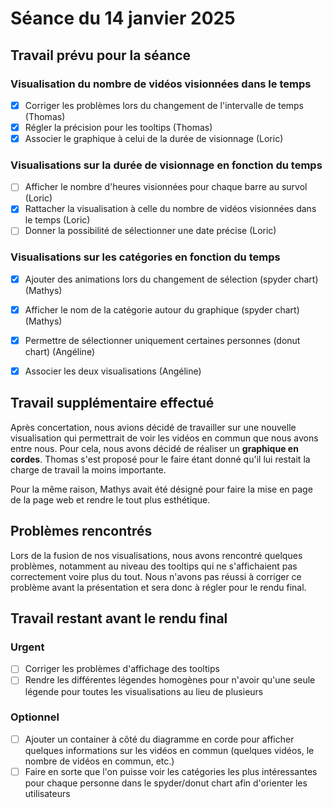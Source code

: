 # Séance du 14 janvier 2025

## Travail prévu pour la séance
### Visualisation du nombre de vidéos visionnées dans le temps

- [X] Corriger les problèmes lors du changement de l'intervalle de temps (Thomas)
- [X] Régler la précision pour les tooltips (Thomas)
- [X] Associer le graphique à celui de la durée de visionnage (Loric)

### Visualisations sur la durée de visionnage en fonction du temps

- [ ] Afficher le nombre d'heures visionnées pour chaque barre au survol (Loric)
- [X] Rattacher la visualisation à celle du nombre de vidéos visionnées dans le temps (Loric)
- [ ] Donner la possibilité de sélectionner une date précise (Loric)

### Visualisations sur les catégories en fonction du temps
- [X] Ajouter des animations lors du changement de sélection (spyder chart) (Mathys)
- [X] Afficher le nom de la catégorie autour du graphique (spyder chart) (Mathys)
- [X] Permettre de sélectionner uniquement certaines personnes (donut chart) (Angéline)
- [X] Associer les deux visualisations (Angéline)


## Travail supplémentaire effectué
Après concertation, nous avions décidé de travailler sur une nouvelle visualisation qui permettrait de voir les vidéos en commun que nous avons entre nous. Pour cela, nous avons décidé de réaliser un **graphique en cordes**. Thomas s'est proposé pour le faire étant donné qu'il lui restait la charge de travail la moins importante.

Pour la même raison, Mathys avait été désigné pour faire la mise en page de la page web et rendre le tout plus esthétique.

## Problèmes rencontrés
Lors de la fusion de nos visualisations, nous avons rencontré quelques problèmes, notamment au niveau des tooltips qui ne s'affichaient pas correctement voire plus du tout. Nous n'avons pas réussi à corriger ce problème avant la présentation et sera donc à régler pour le rendu final.

## Travail restant avant le rendu final
### Urgent
- [ ] Corriger les problèmes d'affichage des tooltips
- [ ] Rendre les différentes légendes homogènes pour n'avoir qu'une seule légende pour toutes les visualisations au lieu de plusieurs

### Optionnel
- [ ] Ajouter un container à côté du diagramme en corde pour afficher quelques informations sur les vidéos en commun (quelques vidéos, le nombre de vidéos en commun, etc.)
- [ ] Faire en sorte que l'on puisse voir les catégories les plus intéressantes pour chaque personne dans le spyder/donut chart afin d'orienter les utilisateurs